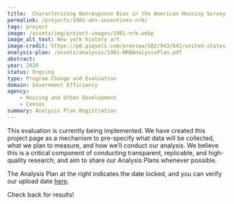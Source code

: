 ```yaml
---
title:  Characterizing Nonresponse Bias in the American Housing Survey (AHS)
permalink: /projects/1901-ahs-incentives-nrb/
tags: project  
image: /assets/img/project-images/1901-nrb.webp
image_alt_text: New york history art
image-credit: https://p0.piqsels.com/preview/582/943/642/united-states-new-york-history-art.webp
analysis-plan: /assets/analysis/1901-NRBAnalysisPlan.pdf
abstract:
year: 2020  
status: Ongoing
type: Program Change and Evaluation
domain: Government Efficiency
agency:
    - Housing and Urban Development
    - Census
summary: Analysis Plan Registration
---
```

This evaluation is currently being implemented. We have created this project page as a mechanism to pre-specify what data will be collected, what we plan to measure, and how we’ll conduct our analysis. We believe this is a critical component of conducting transparent, replicable, and high-quality research; and aim to share our Analysis Plans whenever possible.

The Analysis Plan at the right indicates the date locked, and you can verify our upload date <a href="https://github.com/gsa-oes/office-of-evaluation-sciences/commits/master/assets/analysis/1901-NRBAnalysisPlan.pdf">here</a>.

Check back for results!
